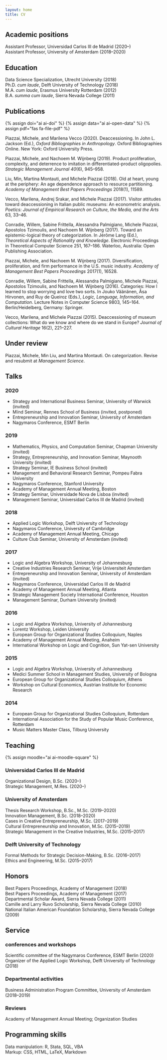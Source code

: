 ```yaml
---
layout: home
title: CV
---
```


## Academic positions

Assistant Professor, Universidad Carlos III de Madrid (2020–)  
Assistant Professor, University of Amsterdam (2018–2020)

## Education

Data Science Specialization, Utrecht University (2018)  
Ph.D. _cum laude_, Delft University of Technology (2018)  
M.A. _cum laude_, Erasmus University Rotterdam (2012)  
B.A. _summa cum laude_, Sierra Nevada College (2011)

## Publications

{% assign doi="ai ai-doi" %}
{% assign data="ai ai-open-data" %}
{% assign pdf="fas fa-file-pdf" %}

Piazzai, Michele, and Marilena Vecco (2020). Deaccessioning. In John L. Jackson (Ed.), _Oxford Bibliographies in Anthropology_. Oxford Bibliographies Online. New York: Oxford University Press. <a href="https://doi.org/10.1093/obo/9780199766567-0246" class="{{ doi }}" title="DOI" id="icon"></a>

Piazzai, Michele, and Nachoem M. Wijnberg (2019). Product proliferation, complexity, and deterrence to imitation in differentiated-product oligopolies. _Strategic Management Journal 40_(6), 945–958.
<a href="https://doi.org/10.1002/smj.3002" class="{{ doi }}" title="DOI" id="icon"></a> <a href="https://github.com/piazzai/smj-18-19552" class="{{ data }}" title="Data" id="icon"></a> <a href="https://onlinelibrary.wiley.com/doi/pdfdirect/10.1002/smj.3002?download=true" class="{{ pdf }}" title="PDF" id="icon"></a>

Liu, Min, Martina Montauti, and Michele Piazzai (2018). Old at heart, young at the periphery: An age dependence approach to resource partitioning. _Academy of Management Best Papers Proceedings_ 2018(1), 11589. <a href="https://doi.org/10.5465/ambpp.2018.31" class="{{ doi }}" title="DOI" id="icon"></a>

Vecco, Marilena, Andrej Srakar, and Michele Piazzai (2017). Visitor attitudes toward deaccessioning in Italian public museums: An econometric analysis. _Poetics: Journal of Empirical Research on Culture, the Media, and the Arts_ 63, 33–46. <a href="https://doi.org/10.1016/j.poetic.2017.05.001" class="{{ doi }}" title="DOI" id="icon"></a>

Conradie, Willem, Sabine Frittella, Alessandra Palmigiano, Michele Piazzai, Apostolos Tzimoulis, and Nachoem M. Wijnberg (2017). Toward an epistemic-logical theory of categorization. In Jérôme Lang (Ed.), _Theoretical Aspects of Rationality and Knowledge_. Electronic Proceedings in Theoretical Computer Science 251, 167–186. Waterloo, Australia: Open Publishing Association. <a href="https://doi.org/10.4204/eptcs.251.12" class="{{ doi }}" title="DOI" id="icon"></a>

Piazzai, Michele, and Nachoem M. Wijnberg (2017). Diversification, proliferation, and firm performance in the U.S. music industry. _Academy of Management Best Papers Proceedings_ 2017(1), 16528. <a href="https://doi.org/10.5465/ambpp.2017.29" class="{{ doi }}" title="DOI" id="icon"></a>

Conradie, Willem, Sabine Frittella, Alessandra Palmigiano, Michele Piazzai, Apostolos Tzimoulis, and Nachoem M. Wijnberg (2016). Categories: How I learned to stop worrying and love two sorts. In Jouko Väänänen, Åsa Hirvonen, and Ruy de Queiroz (Eds.), _Logic, Language, Information, and Computation_. Lecture Notes in Computer Science 9803, 145–164. Berlin/Heidelberg, Germany: Springer. <a href="https://doi.org/10.1007/978-3-662-52921-8_10" class="{{ doi }}" title="DOI" id="icon"></a>

Vecco, Marilena, and Michele Piazzai (2015). Deaccessioning of museum collections: What do we know and where do we stand in Europe? _Journal of Cultural Heritage_ 16(2), 221–227. <a href="https://doi.org/10.1016/j.culher.2014.03.007" class="{{ doi }}" title="DOI" id="icon"></a>

## Under review

Piazzai, Michele, Min Liu, and Martina Montauti. On categorization. Revise and resubmit at _Management Science_.

## Talks

### 2020

-   Strategy and International Business Seminar, University of Warwick (invited)  
-   Mïnd Seminar, Rennes School of Business (invited, postponed)  
-   Entrepreneurship and Innovation Seminar, University of Amsterdam  
-   Nagymaros Conference, ESMT Berlin

### 2019

-   Mathematics, Physics, and Computation Seminar, Chapman University (invited)  
-   Strategy, Entrepreneurship, and Innovation Seminar, Maynooth University (invited)  
-   Strategy Seminar, IE Business School (invited)  
-   Management and Behavioral Research Seminar, Pompeu Fabra University  
-   Nagymaros Conference, Stanford University  
-   Academy of Management Annual Meeting, Boston  
-   Strategy Seminar, Universidade Nova de Lisboa (invited)  
-   Management Seminar, Universidad Carlos III de Madrid (invited)

### 2018

-   Applied Logic Workshop, Delft University of Technology  
-   Nagymaros Conference, University of Cambridge  
-   Academy of Management Annual Meeting, Chicago  
-   Culture Club Seminar, University of Amsterdam (invited)

### 2017

-   Logic and Algebra Workshop, University of Johannesburg  
-   Creative Industries Research Seminar, Vrije Universiteit Amsterdam  
-   Entrepreneurship and Innovation Seminar, University of Amsterdam (invited)  
-   Nagymaros Conference, Universidad Carlos III de Madrid  
-   Academy of Management Annual Meeting, Atlanta  
-   Strategic Management Society International Conference, Houston  
-   Management Seminar, Durham University (invited)

### 2016

-   Logic and Algebra Workshop, University of Johannesburg  
-   Lorentz Workshop, Leiden University  
-   European Group for Organizational Studies Colloquium, Naples  
-   Academy of Management Annual Meeting, Anaheim  
-   International Workshop on Logic and Cognition, Sun Yat-sen University

### 2015

-   Logic and Algebra Workshop, University of Johannesburg  
-   Medici Summer School in Management Studies, University of Bologna  
-   European Group for Organizational Studies Colloquium, Athens  
-   Workshop on Cultural Economics, Austrian Institute for Economic Research

### 2014

-   European Group for Organizational Studies Colloquium, Rotterdam  
-   International Association for the Study of Popular Music Conference, Rotterdam  
-   Music Matters Master Class, Tilburg University

## Teaching

{% assign moodle="ai ai-moodle-square" %}

### Universidad Carlos III de Madrid

Organizational Design, B.Sc. (2020–) <a href="https://aulaglobal.uc3m.es/course/view.php?id=112211" class="{{ moodle }}" title="Moodle" id="icon"></a>  
Strategic Management, M.Res. (2020–) <a href="https://aulaglobal.uc3m.es/course/view.php?id=110881" class="{{ moodle }}" title="Moodle" id="icon"></a>

### University of Amsterdam

Thesis Research Workshop, B.Sc., M.Sc. (2019–2020)  
Innovation Management, B.Sc. (2018–2020)  
Cases in Creative Entrepreneurship, M.Sc. (2017–2019)  
Cultural Entrepreneurship and Innovation, M.Sc. (2015–2019)  
Strategic Management in the Creative Industries, M.Sc. (2015–2017)

### Delft University of Technology

Formal Methods for Strategic Decision-Making, B.Sc. (2016–2017)  
Ethics and Engineering, M.Sc. (2015–2017)

## Honors

Best Papers Proceedings, Academy of Management (2018)  
Best Papers Proceedings, Academy of Management (2017)  
Departmental Scholar Award, Sierra Nevada College (2011)  
Camille and Larry Ruvo Scholarship, Sierra Nevada College (2010)  
National Italian American Foundation Scholarship, Sierra Nevada College (2009)

## Service

### conferences and workshops

Scientific committee of the Nagymaros Conference, ESMT Berlin (2020)  
Organizer of the Applied Logic Workshop, Delft University of Technology (2018)

### Departmental activities

Business Administration Program Committee, University of Amsterdam (2018–2019)

### Reviews

Academy of Management Annual Meeting; Organization Studies

## Programming skills

Data manipulation: R, Stata, SQL, VBA  
Markup: CSS, HTML, LaTeX, Markdown
